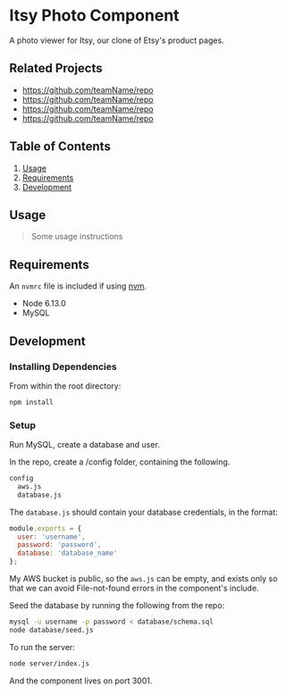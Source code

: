 # Itsy Photo Component

A photo viewer for Itsy, our clone of Etsy's product pages.

## Related Projects

  - https://github.com/teamName/repo
  - https://github.com/teamName/repo
  - https://github.com/teamName/repo
  - https://github.com/teamName/repo

## Table of Contents

1. [Usage](#Usage)
1. [Requirements](#requirements)
1. [Development](#development)

## Usage

> Some usage instructions

## Requirements

An `nvmrc` file is included if using [nvm](https://github.com/creationix/nvm).

- Node 6.13.0
- MySQL

## Development

### Installing Dependencies

From within the root directory:

```sh
npm install
```

### Setup

Run MySQL, create a database and user.

In the repo, create a /config folder, containing the following.

```sh
config
  aws.js
  database.js
```

The `database.js` should contain your database credentials, in the format:

```js
module.exports = {
  user: 'username', 
  password: 'password',
  database: 'database_name'
};
```

My AWS bucket is public, so the `aws.js` can be empty, and exists only so that we can avoid File-not-found errors in the component's include.

Seed the database by running the following from the repo:

```sh
mysql -u username -p password < database/schema.sql
node database/seed.js
```

To run the server:

```sh
node server/index.js
```

And the component lives on port 3001.
